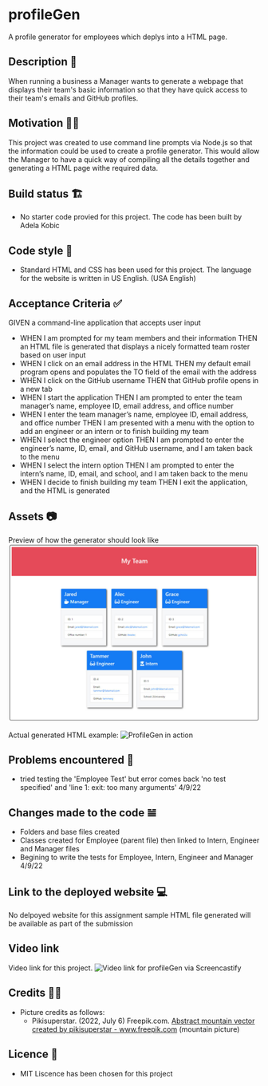# profileGen
A profile generator for employees which deplys into a HTML page. 

## Description 📜
When running a business a Manager wants to generate a webpage that displays their team's basic information so that they have quick access to their team's emails and GitHub profiles.

## Motivation 💪🏻
This project was created to use command line prompts via Node.js so that the information could be used to create a profile generator.
This would allow the Manager to have a quick way of compiling all the details together and generating a HTML page withe required data.

## Build status 🏗
* No starter code provied for this project. The code has been built by Adela Kobic

## Code style 🔐
* Standard HTML and CSS has been used for this project. 
The language for the website is written in US English. (USA English)

## Acceptance Criteria ✅
GIVEN a command-line application that accepts user input
* WHEN I am prompted for my team members and their information
THEN an HTML file is generated that displays a nicely formatted team roster based on user input
* WHEN I click on an email address in the HTML
THEN my default email program opens and populates the TO field of the email with the address
* WHEN I click on the GitHub username
THEN that GitHub profile opens in a new tab
* WHEN I start the application
THEN I am prompted to enter the team manager’s name, employee ID, email address, and office number
* WHEN I enter the team manager’s name, employee ID, email address, and office number
THEN I am presented with a menu with the option to add an engineer or an intern or to finish building my team
* WHEN I select the engineer option
THEN I am prompted to enter the engineer’s name, ID, email, and GitHub username, and I am taken back to the menu
* WHEN I select the intern option
THEN I am prompted to enter the intern’s name, ID, email, and school, and I am taken back to the menu
* WHEN I decide to finish building my team
THEN I exit the application, and the HTML is generated

## Assets 📷
Preview of how the generator should look like
![Intended look of the generator when depolyed to HTML](./assets/profileExample.png)

Actual generated HTML example:
![ProfileGen in action]()

## Problems encountered 🤯
* tried testing the 'Employee Test' but error comes back 'no test specified' and 'line 1: exit: too many arguments' 4/9/22

## Changes made to the code 𝌡
* Folders and base files created
* Classes created for Employee (parent file) then linked to Intern, Engineer and Manager files
* Begining to write the tests for Employee, Intern, Engineer and Manager 4/9/22

## Link to the deployed website 💻
No delpoyed website for this assignment sample HTML file generated will be available as part of the submission

## Video link
Video link for this project.
![Video link for profileGen via Screencastify]()

## Credits 💃🏻
* Picture credits as follows: 
    * Pikisuperstar. (2022, July 6) Freepik.com. <a href="https://www.freepik.com/vectors/abstract-mountain">Abstract mountain vector created by pikisuperstar - www.freepik.com</a>
    (mountain picture) 

## Licence 🪪
* MIT Liscence has been chosen for this project